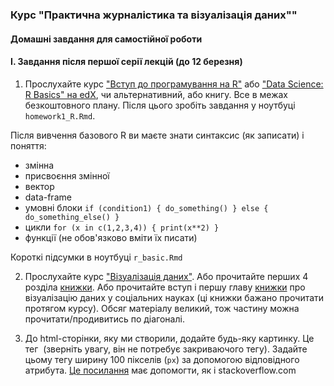 ### Курс "Практична журналістика та візуалізація даних"" 
#### Домашні завдання для самостійної роботи




#### I. Завдання після першої серії лекцій (до 12 березня)

1. Прослухайте курс ["Вступ до програмування на R"](https://www.datacamp.com/courses/free-introduction-to-r) або ["Data Science: R Basics" на edX](https://courses.edx.org/courses/course-v1:HarvardX+PH125.1x+1T2020/course/), чи альтернативний, або книгу. Все в межах безкоштовного плану. Після цього зробіть завдання у ноутбуці `homework1_R.Rmd`.

Після вивчення базового R ви маєте знати синтаксис (як записати) і поняття:
- змінна
- присвоєння змінної
- вектор
- data-frame
- умовні блоки `if (condition1) { do_something() } else { do_something_else() }`
- цикли `for (x in c(1,2,3,4)) { print(x**2) }`
- функції (не обов'язково вміти їх писати)

Короткі підсумки в ноутбуці `r_basic.Rmd`


2. Прослухайте курс ["Візуалізація даних"](https://courses.prometheus.org.ua/courses/IRF/DV101/2016_T3/about). Або прочитайте перших 4 розділа [книжки](https://serialmentor.com/dataviz/). Або прочитайте вступ і першу главу [книжки](http://socviz.co/) про візуалізацію даних у соціальних науках (ці книжки бажано прочитати протягом курсу). Обсяг матеріалу великий, тож частину можна прочитати/продивитись по діагоналі.

3. До html-сторінки, яку ми створили, додайте будь-яку картинку. Це тег <img/> (зверніть увагу, він не потребує закриваючого тегу). Задайте цьому тегу ширину 100 пікселів (`px`) за допомогою відповідного атрибута. [Це посилання](https://www.w3schools.com/tags/att_img_width.asp) має допомогти, як і stackoverflow.com 

 



 
 
 
 
 
 
 
 
 
 
